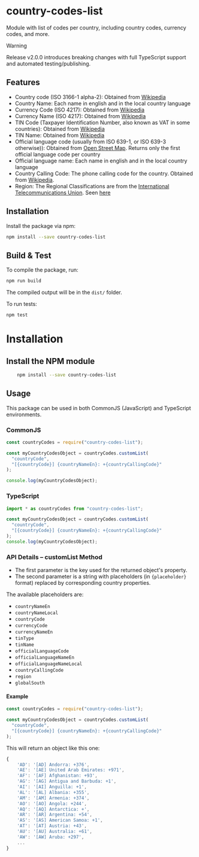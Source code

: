 # country-codes-list

Module with list of codes per country, including country codes, currency codes, and more.

> [!WARNING]  
> Release v2.0.0 introduces breaking changes with full TypeScript support and automated testing/publishing.

## Features

- Country code (ISO 3166-1 alpha-2): Obtained from [Wikipedia](https://en.wikipedia.org/wiki/ISO_3166-1_alpha-2)
- Country Name: Each name in english and in the local country language
- Currency Code (ISO 4217): Obtained from [Wikipedia](https://en.wikipedia.org/wiki/ISO_4217)
- Currency Name (ISO 4217): Obtained from [Wikipedia](https://en.wikipedia.org/wiki/ISO_4217)
- TIN Code (Taxpayer Identification Number, also known as VAT in some countries): Obtained from [Wikipedia](https://en.wikipedia.org/wiki/VAT_identification_number)
- TIN Name: Obtained from [Wikipedia](https://en.wikipedia.org/wiki/VAT_identification_number)
- Official language code (usually from ISO 639-1, or ISO 639-3 otherwise)): Obtained from [Open Street Map](https://wiki.openstreetmap.org/wiki/Nominatim/Country_Codes). Returns only the first official language code per country
- Official language name: Each name in english and in the local country language
- Country Calling Code: The phone calling code for the country. Obtained from [Wikipedia](https://en.wikipedia.org/wiki/List_of_country_calling_codes#Alphabetical_listing_by_country_or_region).
- Region: The Regional Classifications are from the [International Telecommunications Union](http://www.itu.int/ITU-D/ict/definitions/regions/index.html). Seen [here](https://meta.wikimedia.org/wiki/List_of_countries_by_regional_classification)

## Installation

Install the package via npm:

```bash
npm install --save country-codes-list
```

## Build & Test

To compile the package, run:

```bash
npm run build
```

The compiled output will be in the `dist/` folder.

To run tests:

```bash
npm test
```

# Installation

## Install the NPM module

```bash
    npm install --save country-codes-list
```

## Usage

This package can be used in both CommonJS (JavaScript) and TypeScript environments.

### CommonJS

```js
const countryCodes = require("country-codes-list");

const myCountryCodesObject = countryCodes.customList(
  "countryCode",
  "[{countryCode}] {countryNameEn}: +{countryCallingCode}"
);

console.log(myCountryCodesObject);
```

### TypeScript

```ts
import * as countryCodes from "country-codes-list";

const myCountryCodesObject = countryCodes.customList(
  "countryCode",
  "[{countryCode}] {countryNameEn}: +{countryCallingCode}"
);
console.log(myCountryCodesObject);
```

### API Details – customList Method

- The first parameter is the key used for the returned object's property.
- The second parameter is a string with placeholders (in `{placeholder}` format) replaced by corresponding country properties.

The available placeholders are:

- `countryNameEn`
- `countryNameLocal`
- `countryCode`
- `currencyCode`
- `currencyNameEn`
- `tinType`
- `tinName`
- `officialLanguageCode`
- `officialLanguageNameEn`
- `officialLanguageNameLocal`
- `countryCallingCode`
- `region`
- `globalSouth`

#### Example

```js
const countryCodes = require("country-codes-list");

const myCountryCodesObject = countryCodes.customList(
  "countryCode",
  "[{countryCode}] {countryNameEn}: +{countryCallingCode}"
);
```

This will return an object like this one:

```js
{
    'AD': '[AD] Andorra: +376',
    'AE': '[AE] United Arab Emirates: +971',
    'AF': '[AF] Afghanistan: +93',
    'AG': '[AG] Antigua and Barbuda: +1',
    'AI': '[AI] Anguilla: +1',
    'AL': '[AL] Albania: +355',
    'AM': '[AM] Armenia: +374',
    'AO': '[AO] Angola: +244',
    'AQ': '[AQ] Antarctica: +',
    'AR': '[AR] Argentina: +54',
    'AS': '[AS] American Samoa: +1',
    'AT': '[AT] Austria: +43',
    'AU': '[AU] Australia: +61',
    'AW': '[AW] Aruba: +297',
    ...
}

```
